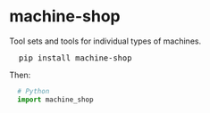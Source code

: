 # machine-shop
Tool sets and tools for individual types of machines.
<pre>
  pip install machine-shop
</pre>
Then:
```Python
  # Python
  import machine_shop
```
